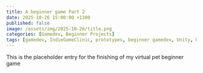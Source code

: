 ```yaml
---
title: A beginner game Part 2
date: 2025-10-26 15:00:00 +1100
published: false
image: /assets/img/2025-10-26/title.png
categories: [Gamedev, Beginner Projects]
tags: [gamedev, IndieGameClinic, prototypes, beginner gamedev, Unity, Unity UI Toolkit]
---
```


This is the placeholder entry for the finishing of my virtual pet beginner game
